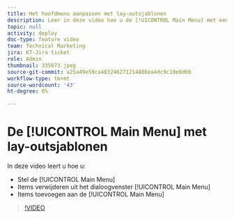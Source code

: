 ```yaml
---
title: Het hoofdmenu aanpassen met lay-outsjablonen
description: Leer in deze video hoe u de [!UICONTROL Main Menu] met een lay-outsjabloon.
topic: null
activity: deploy
doc-type: feature video
team: Technical Marketing
jira: KT-Jira ticket
role: Admin
thumbnail: 335073.jpeg
source-git-commit: a25a49e59ca483246271214886ea4dc9c10e8d66
workflow-type: tm+mt
source-wordcount: '43'
ht-degree: 0%

---
```


# De [!UICONTROL Main Menu] met lay-outsjablonen

In deze video leert u hoe u:

* Stel de [!UICONTROL Main Menu]
* Items verwijderen uit het dialoogvenster [!UICONTROL Main Menu]
* Items toevoegen aan de [!UICONTROL Main Menu]


>[!VIDEO](https://video.tv.adobe.com/v/335073/?quality=12&learn=on)
